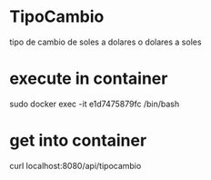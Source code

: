 # TipoCambio
tipo de cambio de soles a dolares o dolares a soles

# execute in container
sudo docker exec -it e1d7475879fc /bin/bash

# get into  container 
curl localhost:8080/api/tipocambio
